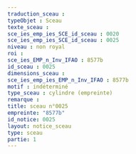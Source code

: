 ```yaml
---
traduction_sceau : 
typeObjet : Sceau
texte_sceau : 
sce_ies_emp_ies_SCE_id_sceau : 0020
sce_ies_emp_ies_SCE_id_sceau : 0025
niveau : non royal
roi : 
sce_ies_EMP_n_Inv_IFAO : 8577b
id_sceau : 0025
dimensions_sceau : 
sce_ies_emp_ies_EMP_n_Inv_IFAO : 8577b
motif : indéterminé
type_sceau : cylindre (empreinte)
remarque : 
title: sceau n°0025
empreinte: "8577b"
id_notice: 0025
layout: notice_sceau
type: sceau
partie: 1
---
```

